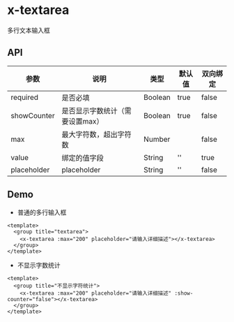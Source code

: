 # x-textarea
多行文本输入框

## API
| 参数         | 说明          | 类型       | 默认值     | 双向绑定    |
| -------     | ------------- | ------     | --------- | ---------- |
| required    | 是否必填       | Boolean    | true      | false      |
| showCounter | 是否显示字数统计（需要设置max） | Boolean  | true     | false           |
| max         | 最大字符数，超出字符数 | Number |        | false      |
| value       | 绑定的值字段   | String     | ''        | true       |
| placeholder | placeholder   | String     | ''        | false      |

## Demo
* 普通的多行输入框
``` vux height=143 components=Group,XTextarea
<template>
  <group title="textarea">
    <x-textarea :max="200" placeholder="请输入详细描述"></x-textarea>
  </group>
</template>
```


* 不显示字数统计
``` vux height=143 components=Group,XTextarea
<template>
  <group title="不显示字符统计">
    <x-textarea :max="200" placeholder="请输入详细描述" :show-counter="false"></x-textarea>
  </group>
</template>
```
